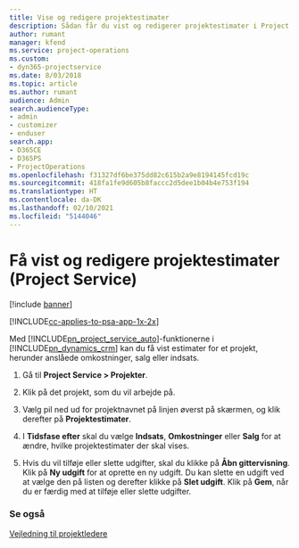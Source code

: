 ```yaml
---
title: Vise og redigere projektestimater
description: Sådan får du vist og redigerer projektestimater i Project Service
author: rumant
manager: kfend
ms.service: project-operations
ms.custom:
- dyn365-projectservice
ms.date: 8/03/2018
ms.topic: article
ms.author: rumant
audience: Admin
search.audienceType:
- admin
- customizer
- enduser
search.app:
- D365CE
- D365PS
- ProjectOperations
ms.openlocfilehash: f31327df6be375dd82c615b2a9e8194145fcd19c
ms.sourcegitcommit: 418fa1fe9d605b8faccc2d5dee1b04b4e753f194
ms.translationtype: HT
ms.contentlocale: da-DK
ms.lasthandoff: 02/10/2021
ms.locfileid: "5144046"
---
```

# <a name="view-and-edit-project-estimates-project-service"></a>Få vist og redigere projektestimater (Project Service)

[!include [banner](../includes/psa-now-project-operations.md)]

[!INCLUDE[cc-applies-to-psa-app-1x-2x](../includes/cc-applies-to-psa-app-1x-2x.md)]

Med [!INCLUDE[pn_project_service_auto](../includes/pn-project-service-auto.md)]-funktionerne i [!INCLUDE[pn_dynamics_crm](../includes/pn-dynamics-crm.md)] kan du få vist estimater for et projekt, herunder anslåede omkostninger, salg eller indsats.  
  
1.  Gå til **Project Service > Projekter**.  
  
2.  Klik på det projekt, som du vil arbejde på.  
  
3.  Vælg pil ned ud for projektnavnet på linjen øverst på skærmen, og klik derefter på **Projektestimater**.  
  
4.  I **Tidsfase efter** skal du vælge **Indsats**, **Omkostninger** eller **Salg** for at ændre, hvilke projektestimater der skal vises.  
  
5.  Hvis du vil tilføje eller slette udgifter, skal du klikke på **Åbn gittervisning**. Klik på **Ny udgift** for at oprette en ny udgift. Du kan slette en udgift ved at vælge den på listen og derefter klikke på **Slet udgift**. Klik på **Gem**, når du er færdig med at tilføje eller slette udgifter.  
  
### <a name="see-also"></a>Se også  
 [Vejledning til projektledere](../psa/project-manager-guide.md)

